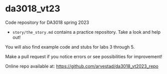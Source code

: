 # da3018_vt23
Code repository for DA3018 spring 2023

* `story/the_story.md` contains a practice repository. Take a look and help out!

You will also find example code and stubs for labs 3 through 5.

Make a pull request if you notice errors or see possibilities for improvement!

Online repo available at: https://github.com/arvestad/da3018_vt2023_repo
